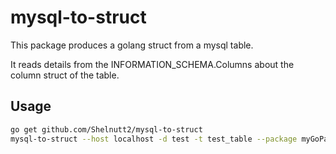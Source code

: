 # mysql-to-struct

This package produces a golang struct from a mysql table.

It reads details from the INFORMATION_SCHEMA.Columns about the column struct
of the table.

## Usage

```BASH
go get github.com/Shelnutt2/mysql-to-struct
mysql-to-struct --host localhost -d test -t test_table --package myGoPackage --struct testTable -p --user testUser
```
